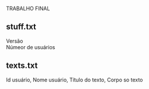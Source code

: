 TRABALHO FINAL

## stuff.txt
Versão <br/>
Númeor de usuários

## texts.txt
Id usuário, Nome usuário, Título do texto, Corpo so texto
